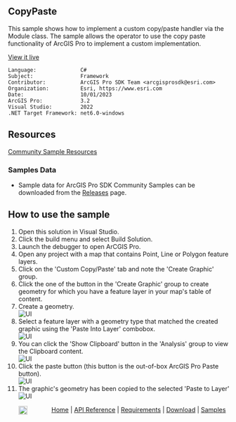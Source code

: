 ## CopyPaste

<!-- TODO: Write a brief abstract explaining this sample -->
This sample shows how to implement a custom copy/paste handler via the Module class.  The sample allows the operator to use the copy paste functionality of ArcGIS Pro to implement a custom implementation.  
  


<a href="https://pro.arcgis.com/en/pro-app/sdk/" target="_blank">View it live</a>

<!-- TODO: Fill this section below with metadata about this sample-->
```
Language:              C#
Subject:               Framework
Contributor:           ArcGIS Pro SDK Team <arcgisprosdk@esri.com>
Organization:          Esri, https://www.esri.com
Date:                  10/01/2023
ArcGIS Pro:            3.2
Visual Studio:         2022
.NET Target Framework: net6.0-windows
```

## Resources

[Community Sample Resources](https://github.com/Esri/arcgis-pro-sdk-community-samples#resources)

### Samples Data

* Sample data for ArcGIS Pro SDK Community Samples can be downloaded from the [Releases](https://github.com/Esri/arcgis-pro-sdk-community-samples/releases) page.  

## How to use the sample
<!-- TODO: Explain how this sample can be used. To use images in this section, create the image file in your sample project's screenshots folder. Use relative url to link to this image using this syntax: ![My sample Image](FacePage/SampleImage.png) -->
     
  
1. Open this solution in Visual Studio.
2. Click the build menu and select Build Solution.  
3. Launch the debugger to open ArCGIS Pro.   
4. Open any project with a map that contains Point, Line or Polygon feature layers.  
5. Click on the 'Custom Copy/Paste' tab and note the 'Create Graphic' group.  
6. Click the one of the button in the 'Create Graphic' group to create geometry for which you have a feature layer in your map's table of content.  
7. Create a geometry.  
![UI](Screenshots/Screen1.png)  
8. Select a feature layer with a geometry type that matched the created graphic using the 'Paste Into Layer' combobox.  
![UI](Screenshots/Screen2.png)  
9. You can click the 'Show Clipboard' button in the 'Analysis' group to view the Clipboard content.  
![UI](Screenshots/Screen3.png)  
10. Click the paste button (this button is the out-of-box ArcGIS Pro Paste button).  
![UI](Screenshots/Screen5.png)  
11. The graphic's geometry has been copied to the selected 'Paste to Layer'  
![UI](Screenshots/Screen4.png)  
  

<!-- End -->

&nbsp;&nbsp;&nbsp;&nbsp;&nbsp;&nbsp;<img src="https://esri.github.io/arcgis-pro-sdk/images/ArcGISPro.png"  alt="ArcGIS Pro SDK for Microsoft .NET Framework" height = "20" width = "20" align="top"  >
&nbsp;&nbsp;&nbsp;&nbsp;&nbsp;&nbsp;&nbsp;&nbsp;&nbsp;&nbsp;&nbsp;&nbsp;
[Home](https://github.com/Esri/arcgis-pro-sdk/wiki) | <a href="https://pro.arcgis.com/en/pro-app/latest/sdk/api-reference" target="_blank">API Reference</a> | [Requirements](https://github.com/Esri/arcgis-pro-sdk/wiki#requirements) | [Download](https://github.com/Esri/arcgis-pro-sdk/wiki#installing-arcgis-pro-sdk-for-net) | <a href="https://github.com/esri/arcgis-pro-sdk-community-samples" target="_blank">Samples</a>
